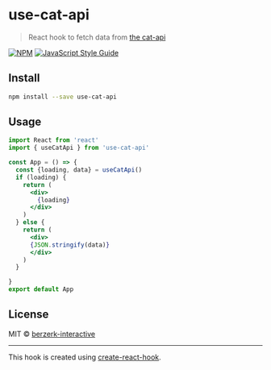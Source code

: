 # use-cat-api

> React hook to fetch data from [the cat-api](https://thecatapi.com/)

[![NPM](https://img.shields.io/npm/v/use-cat-api.svg)](https://www.npmjs.com/package/use-cat-api) [![JavaScript Style Guide](https://img.shields.io/badge/code_style-standard-brightgreen.svg)](https://standardjs.com)

## Install

```bash
npm install --save use-cat-api
```

## Usage

```jsx
import React from 'react'
import { useCatApi } from 'use-cat-api'

const App = () => {
  const {loading, data} = useCatApi()
  if (loading) {
    return (
      <div>
        {loading}
      </div>
    )
  } else {
    return (
      <div>
      {JSON.stringify(data)}
      </div>
    )
  }

}
export default App

```

## License

MIT © [berzerk-interactive](https://github.com/berzerk-interactive)

---

This hook is created using [create-react-hook](https://github.com/hermanya/create-react-hook).

